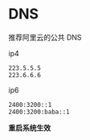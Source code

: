 # DNS

推荐阿里云的公共 DNS

ip4

```
223.5.5.5
223.6.6.6
```

ip6

```
2400:3200::1
2400:3200:baba::1
```

**重启系统生效**
